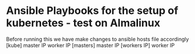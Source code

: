# Ansible Playbooks for the setup of kubernetes - test on Almalinux
Before running this we have make changes to ansible hosts file accordingly
[kube]
master IP
worker IP
[masters]
master IP
[workers IP]
worker IP